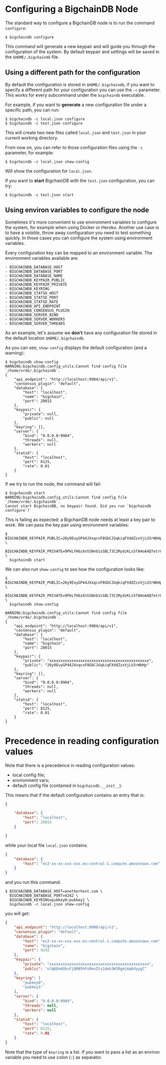 # Configuring a BigchainDB Node

The standard way to configure a BigchainDB node is to run the command `configure`:

```text
$ bigchaindb configure
```

This command will generate a new keypair and will guide you through the
configuration of the system. By default keypair and settings will be saved in the
`$HOME/.bigchaindb` file.


## Using a different path for the configuration

By default the configuration is stored in `$HOME/.bigchaindb`, if you want to
specify a different path for your configuration you can use the `-c` parameter.
This works for every subcommand under the `bigchaindb` executable.

For example, if you want to **generate** a new configuration file under a
specific path, you can run:

```
$ bigchaindb -c local.json configure
$ bigchaindb -c test.json configure
```

This will create two new files called `local.json` and `test.json` in your
current working directory.

From now on, you can refer to those configuration files using the `-c`
parameter, for example:

```
$ bigchaindb -c local.json show-config
```

Will show the configuration for `local.json`.

If you want to **start** BigchainDB with the `test.json` configuration, you can
try:

```
$ bigchaindb -c test.json start
```


## Using environ variables to configure the node

Sometimes it's more convenient to use environment variables to configure the
system, for example when using Docker or Heroku. Another use case is to have a
*volatile*, throw away configuration you need to test something quickly. In
those cases you can configure the system using environment variables.

Every configuration key can be mapped to an environment variable. The
environment variables available are:
```
- BIGCHAINDB_DATABASE_HOST
- BIGCHAINDB_DATABASE_PORT
- BIGCHAINDB_DATABASE_NAME
- BIGCHAINDB_KEYPAIR_PUBLIC
- BIGCHAINDB_KEYPAIR_PRIVATE
- BIGCHAINDB_KEYRING
- BIGCHAINDB_STATSD_HOST
- BIGCHAINDB_STATSD_PORT
- BIGCHAINDB_STATSD_RATE
- BIGCHAINDB_API_ENDPOINT
- BIGCHAINDB_CONSENSUS_PLUGIN
- BIGCHAINDB_SERVER_BIND
- BIGCHAINDB_SERVER_WORKERS
- BIGCHAINDB_SERVER_THREADS
```

As an example, let's assume we **don't** have any configuration file stored in
the default location `$HOME/.bigchaindb`.

As you can see, `show-config` displays the default configuration (and a
warning):
```
$ bigchaindb show-config
WARNING:bigchaindb.config_utils:Cannot find config file `/home/vrde/.bigchaindb`.
{
    "api_endpoint": "http://localhost:9984/api/v1",
    "consensus_plugin": "default",
    "database": {
        "host": "localhost",
        "name": "bigchain",
        "port": 28015
    },
    "keypair": {
        "private": null,
        "public": null
    },
    "keyring": [],
    "server": {
        "bind": "0.0.0.0:9984",
        "threads": null,
        "workers": null
    },
    "statsd": {
        "host": "localhost",
        "port": 8125,
        "rate": 0.01
    }
}
```

If we try to run the node, the command will fail:

```
$ bigchaindb start
WARNING:bigchaindb.config_utils:Cannot find config file `/home/vrde/.bigchaindb`.
Cannot start BigchainDB, no keypair found. Did you run `bigchaindb configure`?
```

This is failing as expected: a BigchainDB node needs at least a key pair to work.
We can pass the key pair using environment variables:
```
$ BIGCHAINDB_KEYPAIR_PUBLIC=26y9EuyGP44JXxqcvF8GbCJGqkiqFXddZzxVjLU3rWbHp \
  BIGCHAINDB_KEYPAIR_PRIVATE=9PkLfHbzXnSSNnb1sSBL73C2MydzKLs5fAHoA4Q7otrG \
  bigchaindb start
```

We can also run `show-config` to see how the configuration looks like:
```
$ BIGCHAINDB_KEYPAIR_PUBLIC=26y9EuyGP44JXxqcvF8GbCJGqkiqFXddZzxVjLU3rWbHp \
  BIGCHAINDB_KEYPAIR_PRIVATE=9PkLfHbzXnSSNnb1sSBL73C2MydzKLs5fAHoA4Q7otrG \
  bigchaindb show-config

WARNING:bigchaindb.config_utils:Cannot find config file `/home/vrde/.bigchaindb`.
{
    "api_endpoint": "http://localhost:9984/api/v1",
    "consensus_plugin": "default",
    "database": {
        "host": "localhost",
        "name": "bigchain",
        "port": 28015
    },
    "keypair": {
        "private": "xxxxxxxxxxxxxxxxxxxxxxxxxxxxxxxxxxxxxxxxxxxxx",
        "public": "26y9EuyGP44JXxqcvF8GbCJGqkiqFXddZzxVjLU3rWbHp"
    },
    "keyring": [],
    "server": {
        "bind": "0.0.0.0:9984",
        "threads": null,
        "workers": null
    },
    "statsd": {
        "host": "localhost",
        "port": 8125,
        "rate": 0.01
    }
}
```


# Precedence in reading configuration values

Note that there is a precedence in reading configuration values:
 - local config file;
 - environment vars;
 - default config file (contained in ``bigchaindb.__init__``).

This means that if the default configuration contains an entry that is:

```json
{

    "database": {
        "host": "localhost",
        "port": 28015
    }

}
```

while your local file `local.json` contains:
```json
{
    "database": {
        "host": "ec2-xx-xx-xxx-xxx.eu-central-1.compute.amazonaws.com"
    }
}

```

and you run this command:
```
$ BIGCHAINDB_DATABASE_HOST=anotherhost.com \
  BIGCHAINDB_DATABASE_PORT=4242 \
  BIGCHAINDB_KEYRING=pubkey0:pubkey1 \
  bigchaindb -c local.json show-config
```

you will get:
```json
{
    "api_endpoint": "http://localhost:8008/api/v1",
    "consensus_plugin": "default",
    "database": {
        "host": "ec2-xx-xx-xxx-xxx.eu-central-1.compute.amazonaws.com",
        "name": "bigchain",
        "port": 4242
    },
    "keypair": {
        "private": "xxxxxxxxxxxxxxxxxxxxxxxxxxxxxxxxxxxxxxxxxxxxx",
        "public": "nJq6EmdUkvFjQRB5hFvDmvZtv1deb3W3RgmiAq6dyygC"
    },
    "keyring": [
        "pubkey0",
        "pubkey1"
    ],
    "server": {
        "bind": "0.0.0.0:9984",
        "threads": null,
        "workers": null
    },
    "statsd": {
        "host": "localhost",
        "port": 8125,
        "rate": 0.01
    }
}
```

Note that the type of `keyring` is a list. If you want to pass a list as an
environ variable you need to use colon (`:`) as separator.

